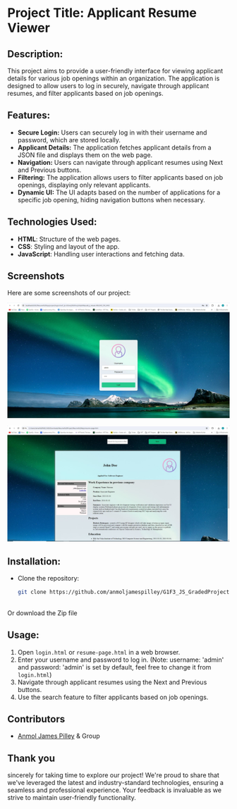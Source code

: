 # Project Title: Applicant Resume Viewer

## Description:
This project aims to provide a user-friendly interface for viewing applicant details for various job openings within an organization. The application is designed to allow users to log in securely, navigate through applicant resumes, and filter applicants based on job openings.

## Features:
- **Secure Login:** Users can securely log in with their username and password, which are stored locally.
- **Applicant Details:** The application fetches applicant details from a JSON file and displays them on the web page.
- **Navigation:** Users can navigate through applicant resumes using Next and Previous buttons.
- **Filtering:** The application allows users to filter applicants based on job openings, displaying only relevant applicants.
- **Dynamic UI:** The UI adapts based on the number of applications for a specific job opening, hiding navigation buttons when necessary.

## Technologies Used:
- **HTML**: Structure of the web pages.
- **CSS**: Styling and layout of the app.
- **JavaScript**: Handling user interactions and fetching data.

## Screenshots
Here are some screenshots of our project:

![Login Page](https://github.com/anmoljamespilley/G1F3_JS_GradedProject2/blob/main/Screenshots/Login.JPG)

![Resume Viewer](https://github.com/anmoljamespilley/G1F3_JS_GradedProject2/blob/main/Screenshots/Resume%20Viewer.JPG)

## Installation:
- Clone the repository:
   ```bash
   git clone https://github.com/anmoljamespilley/G1F3_JS_GradedProject2.git
<br>
   Or download the Zip file
   
## Usage:
1. Open `login.html` or `resume-page.html` in a web browser.
2. Enter your username and password to log in. (Note: username: 'admin' and password: 'admin' is set by default, feel free to change it from `login.html`)
3. Navigate through applicant resumes using the Next and Previous buttons.
4. Use the search feature to filter applicants based on job openings.

## Contributors
- [Anmol James Pilley](https://github.com/anmoljamespilley) & Group

## Thank you
sincerely for taking time to explore our project! We're proud to share that we've leveraged the latest and industry-standard technologies, ensuring a seamless and professional experience. Your feedback is invaluable as we strive to maintain user-friendly functionality.
